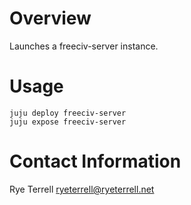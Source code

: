 # Overview

Launches a freeciv-server instance.

# Usage

    juju deploy freeciv-server
    juju expose freeciv-server

# Contact Information

Rye Terrell ryeterrell@ryeterrell.net
